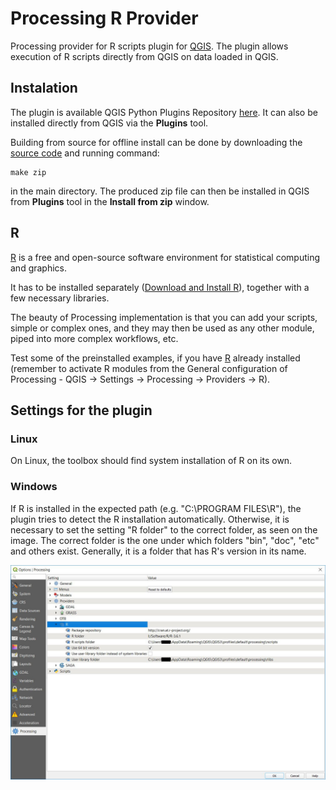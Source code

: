 # Processing R Provider

Processing provider for R scripts plugin for [QGIS](https://www.qgis.org/en/site/). The plugin allows execution of R scripts directly from QGIS on data loaded in QGIS.

## Instalation

The plugin is available QGIS Python Plugins Repository [here](https://plugins.qgis.org/plugins/processing_r/). It can also be installed directly from QGIS via the **Plugins** tool.

Building from source for offline install can be done by downloading the [source code](https://github.com/north-road/qgis-processing-r) and running command:
```
make zip
```
in the main directory. The produced zip file can then be installed in QGIS from **Plugins** tool in the **Install from zip** window.

## R

[R](https://www.r-project.org) is a free and open-source software environment for statistical computing and graphics.

It has to be installed separately ([Download and Install R](https://cran.r-project.org/)), together with a few necessary libraries.

The beauty of Processing implementation is that you can add your scripts, simple or complex ones, and they may then be used as any other module, piped into more complex workflows, etc.

Test some of the preinstalled examples, if you have [R](https://www.r-project.org) already installed (remember to activate R modules from the General configuration of Processing - QGIS -> Settings -> Processing -> Providers -> R).

## Settings for the plugin

### Linux 

On Linux, the toolbox should find system installation of R on its own.

### Windows

If R is installed in the expected path (e.g. "C:\PROGRAM FILES\R\"), the plugin tries to detect the R installation automatically. Otherwise, it is necessary to set the setting "R folder" to the correct folder, as seen on the image. The correct folder is the one under which folders "bin", "doc", "etc" and others exist. Generally, it is a folder that has R's version in its name.   

![](./images/settings.jpg)
